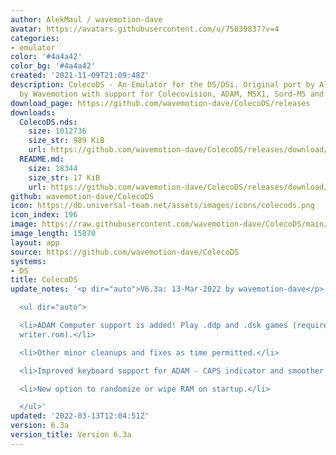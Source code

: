 ```yaml
---
author: AlekMaul / wavemotion-dave
avatar: https://avatars.githubusercontent.com/u/75039837?v=4
categories:
- emulator
color: '#4a4a42'
color_bg: '#4a4a42'
created: '2021-11-09T21:09:48Z'
description: ColecoDS - An Emulator for the DS/DSi. Original port by Alekmaul. Phoenix-Edition
  by Wavemotion with support for Colecovision, ADAM, MSX1, Sord-M5 and SG-1000.
download_page: https://github.com/wavemotion-dave/ColecoDS/releases
downloads:
  ColecoDS.nds:
    size: 1012736
    size_str: 989 KiB
    url: https://github.com/wavemotion-dave/ColecoDS/releases/download/6.3a/ColecoDS.nds
  README.md:
    size: 18344
    size_str: 17 KiB
    url: https://github.com/wavemotion-dave/ColecoDS/releases/download/6.3a/README.md
github: wavemotion-dave/ColecoDS
icon: https://db.universal-team.net/assets/images/icons/colecods.png
icon_index: 196
image: https://raw.githubusercontent.com/wavemotion-dave/ColecoDS/main/arm9/gfx_data/pdev_tbg0.png
image_length: 15870
layout: app
source: https://github.com/wavemotion-dave/ColecoDS
systems:
- DS
title: ColecoDS
update_notes: '<p dir="auto">V6.3a: 13-Mar-2022 by wavemotion-dave</p>

  <ul dir="auto">

  <li>ADAM Computer support is added! Play .ddp and .dsk games (requires eos.rom and
  writer.rom).</li>

  <li>Other minor cleanups and fixes as time permitted.</li>

  <li>Improved keyboard support for ADAM - CAPS indicator and smoother operation.</li>

  <li>New option to randomize or wipe RAM on startup.</li>

  </ul>'
updated: '2022-03-13T12:04:51Z'
version: 6.3a
version_title: Version 6.3a
---
```

